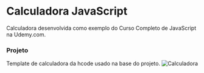 # Calculadora JavaScript

Calculadora desenvolvida como exemplo do Curso Completo de JavaScript na Udemy.com.

### Projeto
Template de calculadora da hcode usado na base do projeto.
![Calculadora](https://firebasestorage.googleapis.com/v0/b/hcode-com-br.appspot.com/o/calculadora-hcode.jpg?alt=media&token=5406aa3f-b965-401c-9b4e-654609c78b33)
